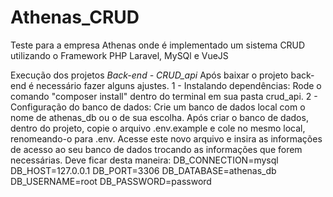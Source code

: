 # Athenas_CRUD
Teste para a empresa Athenas onde é implementado um sistema CRUD  utilizando o Framework PHP Laravel, MySQl e VueJS

Execução dos projetos
*Back-end - CRUD_api*
Após baixar o projeto back-end é necessário fazer alguns ajustes.
  1 - Instalando dependências: Rode o comando "composer install" dentro do terminal em sua pasta crud_api.
  2 - Configuração do banco de dados:
    Crie um banco de dados local com o nome de athenas_db ou o de sua escolha.
    Após criar o banco de dados, dentro do projeto, copie o arquivo .env.example e cole no mesmo local, renomeando-o para .env.
    Acesse este novo arquivo e insira as informações de acesso ao seu banco de dados trocando as informações que forem necessárias. Deve ficar desta maneira:
      DB_CONNECTION=mysql
      DB_HOST=127.0.0.1
      DB_PORT=3306
      DB_DATABASE=athenas_db
      DB_USERNAME=root
      DB_PASSWORD=password
      
      
